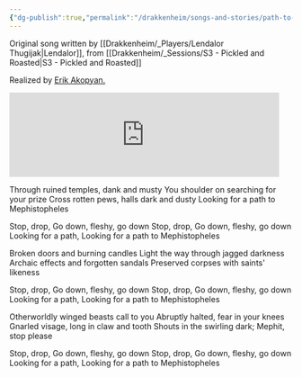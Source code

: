 ```yaml
---
{"dg-publish":true,"permalink":"/drakkenheim/songs-and-stories/path-to-mephistopheles/"}
---
```


Original song written by [[Drakkenheim/_Players/Lendalor Thugijak\|Lendalor]], from [[Drakkenheim/_Sessions/S3 - Pickled and Roasted\|S3 - Pickled and Roasted]]

Realized by [Erik Akopyan.](https://www.fiverr.com/erikakopyan?source=order_page_user_message_link)

<iframe style="background: #2F383E;" src="https://drive.google.com/file/d/1xySbXbLCtWHvt-60c_8tZWqPDqKHXqYm/preview" frameborder=0 width=480></iframe>

Through ruined temples, dank and musty
You shoulder on searching for your prize
Cross rotten pews, halls dark and dusty
Looking for a path to Mephistopheles

Stop, drop,
Go down, fleshy, go down
Stop, drop,
Go down, fleshy, go down
Looking for a path,
Looking for a path to Mephistopheles

Broken doors and burning candles
Light the way through jagged darkness
Archaic effects and forgotten sandals
Preserved corpses with saints' likeness

Stop, drop,
Go down, fleshy, go down
Stop, drop,
Go down, fleshy, go down
Looking for a path,
Looking for a path to Mephistopheles

Otherworldly winged beasts call to you
Abruptly halted, fear in your knees
Gnarled visage, long in claw and tooth
Shouts in the swirling dark; Mephit, stop please

Stop, drop,
Go down, fleshy, go down
Stop, drop,
Go down, fleshy, go down
Looking for a path,
Looking for a path to Mephistopheles